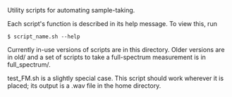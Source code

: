 Utility scripts for automating sample-taking.

Each script's function is described in its help message.  To view this, run
```
$ script_name.sh --help
```

Currently in-use versions of scripts are in this directory.  Older versions are in old/ and a set of scripts to take a full-spectrum measurement is in full_spectrum/.

test_FM.sh is a slightly special case.  This script should work wherever it is placed; its output is a .wav file in the home directory.
